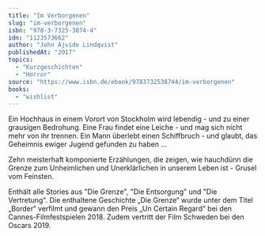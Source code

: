 ```yaml
---
title: "Im Verborgenen"
slug: "im-verborgenen"
isbn: "978-3-7325-3874-4"
idn: "1123573662"
author: "John Ajvide Lindqvist"
publishedAt: "2017"
topics:
  - "Kurzgeschichten"
  - "Horror"
source: "https://www.isbn.de/ebook/9783732538744/im-verborgenen"
books: 
  - "wishlist"
---
```

Ein Hochhaus in einem Vorort von Stockholm wird lebendig - und zu einer
grausigen Bedrohung. Eine Frau findet eine Leiche - und mag sich nicht mehr 
von ihr trennen. Ein Mann überlebt einen Schiffbruch - und glaubt, das 
Geheimnis ewiger Jugend gefunden zu haben ...

Zehn meisterhaft komponierte Erzählungen, die zeigen, wie hauchdünn die Grenze 
zum Unheimlichen und Unerklärlichen in unserem Leben ist - Grusel vom Feinsten.

Enthält alle Stories aus "Die Grenze", "Die Entsorgung" und "Die Vertretung". 
Die enthaltene Geschichte „Die Grenze“ wurde unter dem Titel „Border“ verfilmt 
und gewann den Preis „Un Certain Regard“ bei den Cannes-Filmfestspielen 2018. 
Zudem vertritt der Film Schweden bei den Oscars 2019.